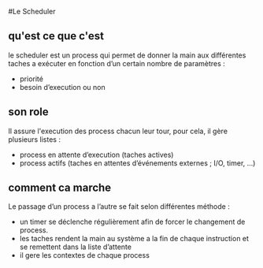 #Le Scheduler

## qu'est ce que c'est
le scheduler est un process qui permet de donner la main aux différentes taches a exécuter en fonction d’un certain nombre de paramètres :

- priorité
- besoin d’execution ou non

## son role
Il assure l'execution des process chacun leur tour, pour cela, 
il gère plusieurs listes :

- process en attente d’execution (taches actives)
- process actifs (taches en attentes d’événements externes ; I/O, timer, …)

## comment ca marche
Le passage d’un process a l’autre se fait selon différentes méthode :

- un timer se déclenche régulièrement afin de forcer le changement de process.
- les taches rendent la main au système a la fin de chaque instruction et se remettent dans la liste d’attente
- il gere les contextes de chaque process